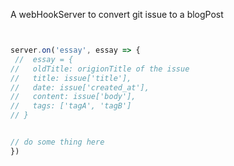 A webHookServer to convert git issue to a blogPost

```js


server.on('essay', essay => {
 //  essay = {
//   oldTitle: origionTitle of the issue
//   title: issue['title'],
//   date: issue['created_at'],
//   content: issue['body'],
//   tags: ['tagA', 'tagB']
// }


// do some thing here
})
```

